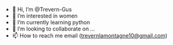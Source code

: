 - 👋 Hi, I’m @Trevern-Gus
- 👀 I’m interested in women
- 🌱 I’m currently learning python
- 💞️ I’m looking to collaborate on ...
- 📫 How to reach me email (trevernlamontagne10@gmail.com)

<!---
Trevern-Gus/Trevern-Gus is a ✨ special ✨ repository because its `README.md` (this file) appears on your GitHub profile.
You can click the Preview link to take a look at your changes.
--->
